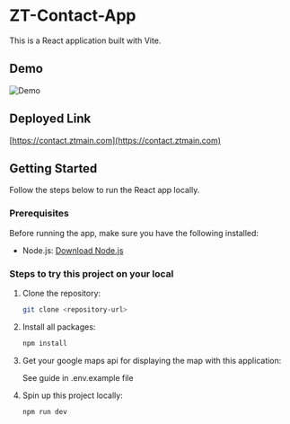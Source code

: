 # ZT-Contact-App

This is a React application built with Vite.

## Demo

![Demo](./demo.gif)

## Deployed Link

[https://contact.ztmain.com](https://contact.ztmain.com)

## Getting Started

Follow the steps below to run the React app locally.

### Prerequisites

Before running the app, make sure you have the following installed:

- Node.js: [Download Node.js](https://nodejs.org)

### Steps to try this project on your local

1. Clone the repository:

   ```bash
   git clone <repository-url>

2. Install all packages:

   ```bash
   npm install

3. Get your google maps api for displaying the map with this application:

   See guide in .env.example file

4. Spin up this project locally:

   ```bash
   npm run dev